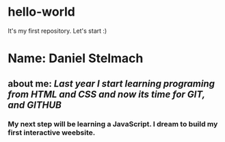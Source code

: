 # hello-world
It's my first repository. Let's start :)
# Name: **Daniel Stelmach**
## about me: *Last year I start learning programing from HTML and CSS and now its time for GIT, and GITHUB*
### My next step will be learning a JavaScript. I dream to build my first interactive weebsite.
